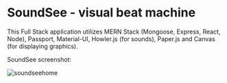 # SoundSee - visual beat machine

This Full Stack application utilizes MERN Stack (Mongoose, Express, React, Node), Passport, Material-UI, Howler.js (for sounds), Paper.js and Canvas (for displaying graphics). 

SoundSee screenshot:

![soundseehome](https://user-images.githubusercontent.com/25890329/32032530-b69344ee-b9d5-11e7-97a8-5a65b633d879.gif)

